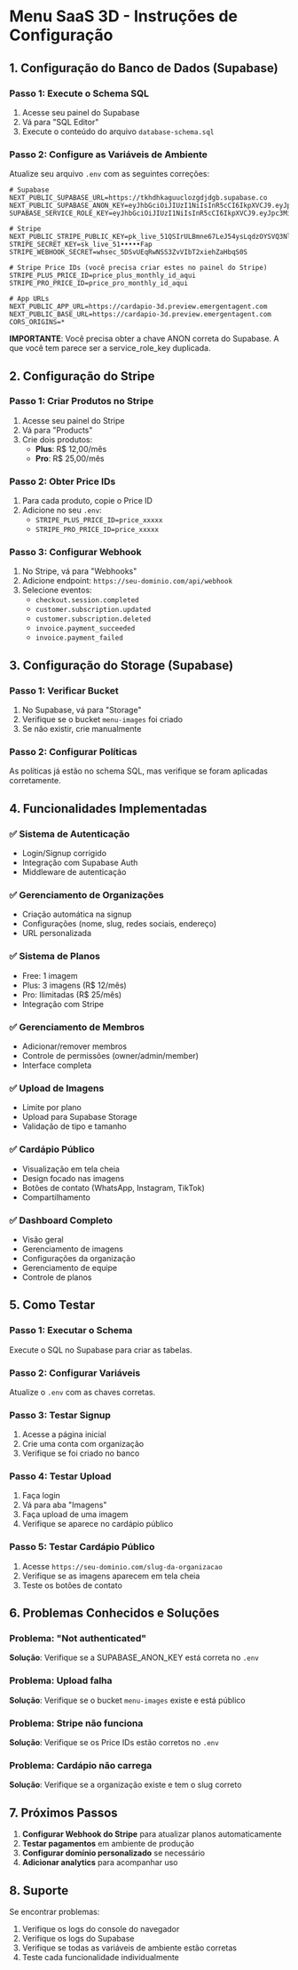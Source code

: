 # Menu SaaS 3D - Instruções de Configuração

## 1. Configuração do Banco de Dados (Supabase)

### Passo 1: Execute o Schema SQL
1. Acesse seu painel do Supabase
2. Vá para "SQL Editor"
3. Execute o conteúdo do arquivo `database-schema.sql`

### Passo 2: Configure as Variáveis de Ambiente
Atualize seu arquivo `.env` com as seguintes correções:

```env
# Supabase
NEXT_PUBLIC_SUPABASE_URL=https://tkhdhkaguuclozgdjdgb.supabase.co
NEXT_PUBLIC_SUPABASE_ANON_KEY=eyJhbGciOiJIUzI1NiIsInR5cCI6IkpXVCJ9.eyJpc3MiOiJzdXBhYmFzZSIsInJlZiI6InRraGRoa2FndXVjbG96Z2RqZGdiIiwicm9sZSI6ImFub24iLCJpYXQiOjE3NTU3MDk3MzEsImV4cCI6MjA3MTI4NTczMX0.XXXXXXXXXXXXXXXXXXXXXXXXXXXXXXX
SUPABASE_SERVICE_ROLE_KEY=eyJhbGciOiJIUzI1NiIsInR5cCI6IkpXVCJ9.eyJpc3MiOiJzdXBhYmFzZSIsInJlZiI6InRraGRoa2FndXVjbG96Z2RqZGdiIiwicm9sZSI6InNlcnZpY2Vfcm9sZSIsImlhdCI6MTc1NTcwOTczMSwiZXhwIjoyMDcxMjg1NzMxfQ.d7izQ4j3BckZqT4Ap6SJO43k8naNhDXEz5rF0jFjx7U

# Stripe
NEXT_PUBLIC_STRIPE_PUBLIC_KEY=pk_live_51QSIrULBmne67LeJ54ysLqdzOYSVQ3Nlpz5AfOjcktFprcayazf86tAcpd1HFlXkjdW6teXRp9CYWlNoAo0Sv6Db00YdhRX5cq
STRIPE_SECRET_KEY=sk_live_51•••••Fap
STRIPE_WEBHOOK_SECRET=whsec_5DSvUEqRwNSS3ZvVIbT2xiehZaHbqS0S

# Stripe Price IDs (você precisa criar estes no painel do Stripe)
STRIPE_PLUS_PRICE_ID=price_plus_monthly_id_aqui
STRIPE_PRO_PRICE_ID=price_pro_monthly_id_aqui

# App URLs
NEXT_PUBLIC_APP_URL=https://cardapio-3d.preview.emergentagent.com
NEXT_PUBLIC_BASE_URL=https://cardapio-3d.preview.emergentagent.com
CORS_ORIGINS=*
```

**IMPORTANTE**: Você precisa obter a chave ANON correta do Supabase. A que você tem parece ser a service_role_key duplicada.

## 2. Configuração do Stripe

### Passo 1: Criar Produtos no Stripe
1. Acesse seu painel do Stripe
2. Vá para "Products"
3. Crie dois produtos:
   - **Plus**: R$ 12,00/mês
   - **Pro**: R$ 25,00/mês

### Passo 2: Obter Price IDs
1. Para cada produto, copie o Price ID
2. Adicione no seu `.env`:
   - `STRIPE_PLUS_PRICE_ID=price_xxxxx`
   - `STRIPE_PRO_PRICE_ID=price_xxxxx`

### Passo 3: Configurar Webhook
1. No Stripe, vá para "Webhooks"
2. Adicione endpoint: `https://seu-dominio.com/api/webhook`
3. Selecione eventos:
   - `checkout.session.completed`
   - `customer.subscription.updated`
   - `customer.subscription.deleted`
   - `invoice.payment_succeeded`
   - `invoice.payment_failed`

## 3. Configuração do Storage (Supabase)

### Passo 1: Verificar Bucket
1. No Supabase, vá para "Storage"
2. Verifique se o bucket `menu-images` foi criado
3. Se não existir, crie manualmente

### Passo 2: Configurar Políticas
As políticas já estão no schema SQL, mas verifique se foram aplicadas corretamente.

## 4. Funcionalidades Implementadas

### ✅ Sistema de Autenticação
- Login/Signup corrigido
- Integração com Supabase Auth
- Middleware de autenticação

### ✅ Gerenciamento de Organizações
- Criação automática na signup
- Configurações (nome, slug, redes sociais, endereço)
- URL personalizada

### ✅ Sistema de Planos
- Free: 1 imagem
- Plus: 3 imagens (R$ 12/mês)
- Pro: Ilimitadas (R$ 25/mês)
- Integração com Stripe

### ✅ Gerenciamento de Membros
- Adicionar/remover membros
- Controle de permissões (owner/admin/member)
- Interface completa

### ✅ Upload de Imagens
- Limite por plano
- Upload para Supabase Storage
- Validação de tipo e tamanho

### ✅ Cardápio Público
- Visualização em tela cheia
- Design focado nas imagens
- Botões de contato (WhatsApp, Instagram, TikTok)
- Compartilhamento

### ✅ Dashboard Completo
- Visão geral
- Gerenciamento de imagens
- Configurações da organização
- Gerenciamento de equipe
- Controle de planos

## 5. Como Testar

### Passo 1: Executar o Schema
Execute o SQL no Supabase para criar as tabelas.

### Passo 2: Configurar Variáveis
Atualize o `.env` com as chaves corretas.

### Passo 3: Testar Signup
1. Acesse a página inicial
2. Crie uma conta com organização
3. Verifique se foi criado no banco

### Passo 4: Testar Upload
1. Faça login
2. Vá para aba "Imagens"
3. Faça upload de uma imagem
4. Verifique se aparece no cardápio público

### Passo 5: Testar Cardápio Público
1. Acesse `https://seu-dominio.com/slug-da-organizacao`
2. Verifique se as imagens aparecem em tela cheia
3. Teste os botões de contato

## 6. Problemas Conhecidos e Soluções

### Problema: "Not authenticated"
**Solução**: Verifique se a SUPABASE_ANON_KEY está correta no `.env`

### Problema: Upload falha
**Solução**: Verifique se o bucket `menu-images` existe e está público

### Problema: Stripe não funciona
**Solução**: Verifique se os Price IDs estão corretos no `.env`

### Problema: Cardápio não carrega
**Solução**: Verifique se a organização existe e tem o slug correto

## 7. Próximos Passos

1. **Configurar Webhook do Stripe** para atualizar planos automaticamente
2. **Testar pagamentos** em ambiente de produção
3. **Configurar domínio personalizado** se necessário
4. **Adicionar analytics** para acompanhar uso

## 8. Suporte

Se encontrar problemas:
1. Verifique os logs do console do navegador
2. Verifique os logs do Supabase
3. Verifique se todas as variáveis de ambiente estão corretas
4. Teste cada funcionalidade individualmente